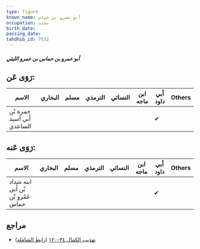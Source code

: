 ```yaml
---
type: figure
known_name: أبو عمرو بن حماس
occupation: محدث
birth_date:
passing_date:
tahdhib_id: 7532
---
```

##### أبو عمرو بن حماس بن عمرو الليثي

## رَوَى عَن:
| الاسم                      | البخاري | مسلم | الترمذي | النسائي | ابن ماجه | أبي داود | Others |
| -------------------------- | ------- | ---- | ------- | ------- | -------- | -------- | ------ |
| حمزة بْن أَبي أسيد الساعدي |         |      |         |         |          | ✔        |        |
## رَوَى عَنه:
| الاسم                              | البخاري | مسلم | الترمذي | النسائي | ابن ماجه | أبي داود | Others |
| ---------------------------------- | ------- | ---- | ------- | ------- | -------- | -------- | ------ |
| ابنه شداد بْن أَبي عَمْرو بْن حماس |         |      |         |         |          | ✔        |        |
## مراجع
- [تهذيب الكمال ٣٤-١٢٠](obsidian://open?vault=Tahdhib-al-Kamal&file=Figures/٧٥٣٢-أبو%20عمرو%20بن%20حماس%20بن%20عمرو%20الليثي) ([رابط الشاملة](https://shamela.ws/book/3722/18237))